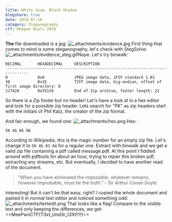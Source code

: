 ```yaml
---
title: White Snow, Black Shadow
blogshare: true
date: 2018-07-16
category: Steganography
ctf: Meepwn Quals 2018
---
```

**The** file downloaded is a jpg:
![_attachments/evidence.jpg](/_attachments/_attachments/evidence.jpg)
First thing that comes to mind is some steganography, let's check with StegSolve:
![_attachments/evidence_steg.gif](/_attachments/_attachments/evidence_steg.gif)Nope. Let's try binwalk:
```
DECIMAL       HEXADECIMAL     DESCRIPTION
--------------------------------------------------------------------------------
0             0x0             JPEG image data, JFIF standard 1.01
30            0x1E            TIFF image data, big-endian, offset of first image directory: 8
217428        0x35154         End of Zip archive, footer length: 22
```
So there is a Zip footer but no header! Let's have a look at in a hex editor and look for a possible zip header. Lets search for "PK" as zip headers start with the initials of Phil Katz, the creator of the zip format.

And fair enough, we found one:
![_attachments/hex.png](/_attachments/_attachments/hex.png)
Hex:
```
50 4b 05 06
```

According to Wikipedia, this is the magic number for an empty zip file. Let's change it to `50 4b 03 04` for a regular one. Extract with binwalk and we get a valid zip file containing a pdf called message.pdf.
At this point I fiddled around with pdftools for about an hour, trying to repair this broken pdf, extracting any streams, etc.
But eventually, I decided to have another read of the document.

> “When you have eliminated the impossible, whatever remains, however improbable, must be the truth.” - Sir Arthur Conan Doyle`

Interesting! But it can't be that easy, right? I copied the whole document and pasted it in normal text editor and noticed something odd:
![_attachments/textedit.png](/_attachments/_attachments/textedit.png)
That looks like a flag! Compare to the visible text and only keeping the differences, we get:
==MeePwnCTF{T3xt_Und3r_t3Xt!!!!}==